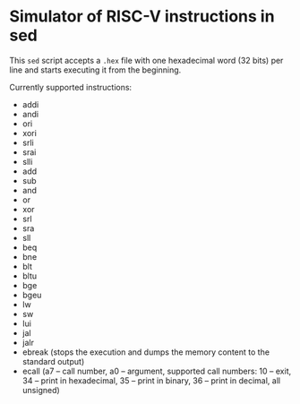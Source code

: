 # Simulator of RISC-V instructions in sed

This `sed` script accepts a `.hex` file with one hexadecimal word (32 bits) per line and starts executing it from the beginning.

Currently supported instructions: 
* addi
* andi
* ori
* xori
* srli
* srai
* slli
* add
* sub
* and
* or
* xor
* srl
* sra
* sll
* beq
* bne
* blt
* bltu
* bge
* bgeu
* lw
* sw
* lui
* jal
* jalr
* ebreak (stops the execution and dumps the memory content to the standard output)
* ecall (a7 – call number, a0 – argument, supported call numbers: 10 – exit, 34 – print in hexadecimal, 35 – print in binary, 36 – print in decimal, all unsigned)
